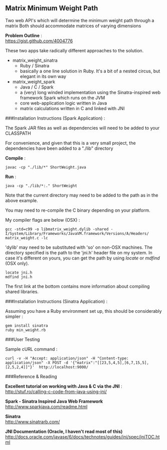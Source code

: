 ## Matrix Minimum Weight Path

Two web API's which will determine the minimum weight path through a matrix
Both should accommodate matrices of varying dimensions

**Problem Outline** :  
https://gist.github.com/4004776

These two apps take radically different approaches to the solution.

* matrix_weight_sinatra 
  * Ruby / Sinatra
  * basically a one line solution in Ruby. It's a bit of a nested circus, but elegant in its own way
* matrix_weight_spark
  * Java / C / Spark
  * a (very) long winded implementation using the Sinatra-inspired web framework Spark which runs on the JVM
  * core web-application logic written in Java
  * matrix calculations written in C and linked with JNI

###Installation Instructions (Spark Application) :

The Spark JAR files as well as dependencies will need to be added to your CLASSPATH 

For convenience, and given that this is a very small project, the dependencies have been added to a  "./lib" directory

**Compile** :

    javac -cp "./lib/*" ShortWeight.java

**Run** :

    java -cp "./lib/*:." ShortWeight

Note that the current directory may need to be added to the path as in the above example.

You may need to re-compile the C binary depending on your platform.

My compiler flags are below (OSX) :

    gcc -std=c99 -o libmatrix_weight.dylib -shared -I/System/Library/Frameworks/JavaVM.framework/Versions/A/Headers/ matrix_weight.c -lc

'dylib' may need to be substituted with 'so' on non-OSX machines.
The directory specified is the path to the 'jni.h' header file on my system. In case it's different on yours, you can get the path by using *locate* or *mdfind* (OSX only).

    locate jni.h
    mdfind jni.h

The first link at the bottom contains more information about compiling shared libraries.

###Installation Instructions (Sinatra Application) :

Assuming you have a Ruby environment set up, this should be considerably simpler :

    gem install sinatra
    ruby min_weight.rb

###User Testing

Sample cURL command :  

    curl -v -H "Accept: application/json" -H "Content-type: application/json" -X POST -d '{"matrix":"[[23,5,4,5],[6,7,15,5],[2,5,2,4]]"}'  http://localhost:9000/


###Reference & Reading

**Excellent tutorial on working with Java & C via the JNI** :  
http://stuf.ro/calling-c-code-from-java-using-jni/

**Spark - Sinatra Inspired Java Web Framework**  
http://www.sparkjava.com/readme.html

**Sinatra**   
http://www.sinatrarb.com/

**JNI Documentation (Oracle, I haven't read most of this)**  
http://docs.oracle.com/javase/6/docs/technotes/guides/jni/spec/jniTOC.html
